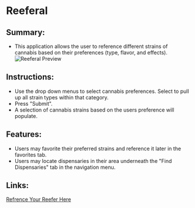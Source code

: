 # Reeferal

## Summary:
* This application allows the user to reference different strains of cannabis based on their preferences (type, flavor, and effects). 
![Reeferal Preview]()

## Instructions:
* Use the drop down menus to select cannabis preferences. Select <any> to pull up all strain types within that category.
* Press "Submit".
* A selection of cannabis strains based on the users preference will populate.

## Features:
* Users may favorite their preferred strains and reference it later in the favorites tab.
* Users may locate dispensaries in their area underneath the "Find Dispensaries" tab in the navigation menu.

## Links:
[Refrence Your Reefer Here](https://analexander.github.io/Project-1/)